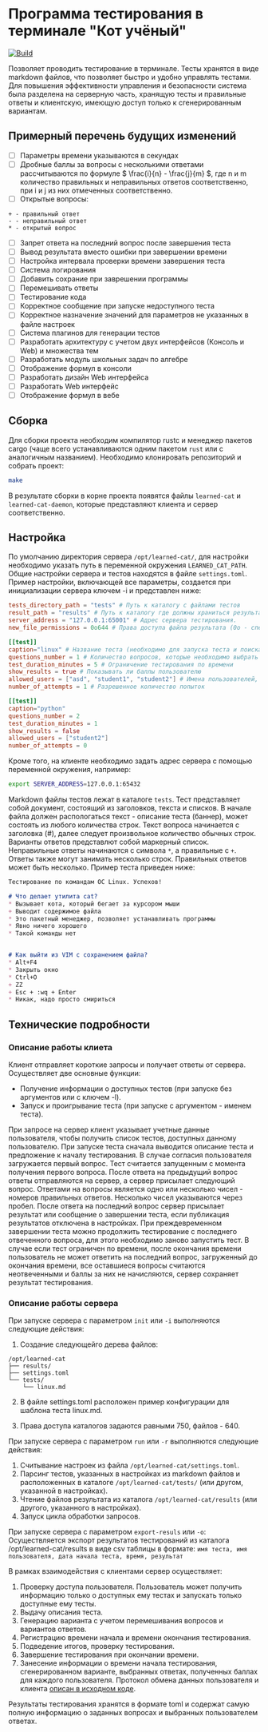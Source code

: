 # Программа тестирования в терминале "Кот учёный"

[![Build](https://github.com/dovydenkovas/learned-cat/actions/workflows/rust.yml/badge.svg)](https://github.com/dovydenkovas/learned-cat/actions/workflows/rust.yml)

Позволяет проводить тестирование в терминале. Тесты хранятся в виде markdown файлов, что позволяет быстро и удобно управлять тестами.
Для повышения эффективности управления и безопасности система была разделена на серверную часть, хранящую тесты и правильные ответы и клиентскую, имеющую доступ только к сгенерированным вариантам.

## Примерный перечень будущих изменений
- [ ] Параметры времени указываются в секундах
- [ ] Дробные баллы за вопросы с несколькими ответами рассчитываются по формуле $ \frac{i}{n} - \frac{j}{m} $,
где n и m количество правильных и неправильных ответов соответственно, при i и j из них отмеченных соответственно.
- [ ] Открытые вопросы:
```
+ - правильный ответ
- - неправильный ответ
* - открытый вопрос
```
- [ ] Запрет ответа на последний вопрос после завершения теста
- [ ] Вывод результата вместо ошибки при завершении времени
- [ ] Настройка интервала проверки времени завершения теста
- [ ] Система логирования
- [ ] Добавить сохрание при заврешении программы
- [ ] Перемешивать ответы
- [ ] Тестирование кода
- [ ] Корректное сообщение при запуске недоступного теста
- [ ] Корректное назначение значений для параметров не указанных в файле настроек
- [ ] Система плагинов для генерации тестов
- [ ] Разработать архитектуру с учетом двух интерфейсов (Консоль и Web) и множества тем
- [ ] Разработать модуль школьных задач по алгебре
- [ ] Отображение формул в консоли
- [ ] Разработать дизайн Web интерфейса
- [ ] Разработать Web интерфейс
- [ ] Отображение формул в вебе

## Сборка
Для сборки проекта необходим компилятор rustc и менеджер пакетов cargo
(чаще всего устанавливаются одним пакетом `rust` или с аналогичным названием).
Необходимо клонировать репозиторий и собрать проект:

```bash
make
```
В результате сборки в корне проекта появятся файлы
`learned-cat` и `learned-cat-daemon`,
которые представляют клиента и сервер соответственно.

## Настройка
По умолчанию директория сервера `/opt/learned-cat/`, для настройки необходимо указать путь в переменной окружения `LEARNED_CAT_PATH`.
Общие настройки сервера и тестов находятся в файле `settings.toml`. Пример настройки, включающей все параметры, создается при инициализации сервера ключем -i и представлен ниже:

```toml
tests_directory_path = "tests" # Путь к каталогу с файлами тестов
result_path = "results" # Путь к каталогу где должны храниться результаты тестирования
server_address = "127.0.0.1:65001" # Адрес сервера тестирования.
new_file_permissions = 0o644 # Права доступа файла результата (0o - спецификатор восьмиричной системы счисления)

[[test]]
caption="linux" # Название теста (необходимо для запуска теста и поиска файла теста)
questions_number = 1 # Количество вопросов, которые необходимо выбрать для генерации варианта
test_duration_minutes = 5 # Ограничение тестирования по времени
show_results = true # Показывать ли баллы пользователю
allowed_users = ["asd", "student1", "student2"] # Имена пользователей, имеющих право выполнять тест
number_of_attempts = 1 # Разрешенное количество попыток

[[test]]
caption="python"
questions_number = 2
test_duration_minutes = 1
show_results = false
allowed_users = ["student2"]
number_of_attempts = 0
```

Кроме того, на клиенте необходимо задать адрес сервера с помощью переменной
окружения, например:

```sh
export SERVER_ADDRESS=127.0.0.1:65432
```


Markdown файлы тестов лежат в каталоге `tests`. Тест представляет собой документ, состоящий из заголовков, текста и списков. В начале файла должен распологаться текст - описание теста (баннер), может состоять из любого количества строк. Текст вопроса начинается с заголовка (#), далее следует произвольное количество обычных строк. Варианты ответов представлют собой маркерный список.
Неправильные ответы начинаются с символа `*`, а правильные с `+`. Ответы также могут занимать несколько строк. Правильных ответов может быть несколько. Пример теста приведен ниже:

```markdown
Тестирование по командам ОС Linux. Успехов!

# Что делает утилита cat?
* Вызывает кота, который бегает за курсором мыши
+ Выводит содержимое файла
* Это пакетный менеджер, позволяет устанавливать программы
* Явно ничего хорошего
* Такой команды нет


# Как выйти из VIM с сохранением файла?
* Alt+F4
* Закрыть окно
* Ctrl+O
+ ZZ
+ Esc + :wq + Enter
* Никак, надо просто смириться
```


## Технические подробности
### Описание работы клиета
Клиент отправляет короткие запросы и получает ответы от сервера. Осуществляет
две основные функции:
* Получение информации о доступных тестов (при запуске без аргументов или с ключем -l).
* Запуск и проигрывание теста (при запуске с аргументом - именем теста).

При запросе на сервер клиент указывает учетные данные пользователя, чтобы
получить список тестов, доступных данному пользователю.
При запуске теста сначала выводится описание теста и предложение к началу
тестирования. В случае согласия пользователя загружается первый вопрос.
Тест считается запущенным с момента получения первого вопроса.
После ответа на предыдущий вопрос ответы отправляются на сервер, а сервер
присылает следующий вопрос. Ответами на вопросы является одно или несколько
чисел - номеров правильных ответов. Несколько чисел указываются через пробел.
После ответа на последний вопрос сервер присылает результат или сообщение о
завершении теста, если публикация результатов отключена в настройках.
При преждевременном завершении теста можно продолжить тестирование с последнего
отвеченного вопроса, для этого необходимо заново запустить тест. В случае если
тест ограничен по времени, после окончания времени пользователь не может ответить
на последний вопрос, загруженный до окончания времени, все оставшиеся вопросы
считаются неотвеченными и баллы за них не начисляются, сервер сохраняет результат
тестирования.


### Описание работы сервера
При запуске сервера с параметром `init` или `-i` выполняются следующие действия:
1. Создание следующейго дерева файлов:
```
/opt/learned-cat
├── results/
├── settings.toml
└── tests/
    └── linux.md
```

2. В файле settings.toml расположен пример конфигурации для шаблона теста linux.md.

3. Права доступа каталогов задаются равными 750, файлов - 640.

При запуске сервера с параметром `run` или `-r` выполняются следующие действия:
1. Считывание настроек из файла `/opt/learned-cat/settings.toml`.
2. Парсинг тестов, указанных в настройках из markdown файлов и расположенных в каталоге `/opt/learned-cat/tests/` (или другом, указанной в настройках).
3. Чтение файлов результата из каталога `/opt/learned-cat/results` (или другого, указанного в настройках).
4. Запуск цикла обработки запросов.

При запуске сервера с параметром `export-resuls` или `-o`:
Осуществляется экспорт результатов тестирований из каталога /opt/learned-cat/results в виде csv таблицы в формате:
`имя теста, имя пользователя, дата начала теста, время, результат`

В рамках взаимодействия с клиентами сервер осуществляет:
1. Проверку доступа пользователя. Пользователь может получить информацию только
о доступных ему тестах и запускать только доступные ему тесты.
2. Выдачу описания теста.
3. Генерацию варианта с учетом перемешивания вопросов и вариантов ответов.
4. Регистрацию времени начала и времени окончания тестирования.
5. Подведение итогов, проверку тестирования.
6. Завершение тестирования при окончании времени.
7. Занесение информации о времени начала тестирования, сгенерированном варианте,
выбранных ответах, полученных баллах для каждого пользователя.
Протокол обмена данных пользователя и клиента [описан в исходном коде](src/network/mod.rs).

Результаты тестирования хранятся в формате toml и содержат самую полную информацию о заданных вопросах и выбранных пользователем ответах.
